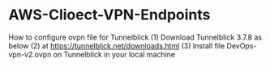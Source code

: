 # AWS-Clioect-VPN-Endpoints
How to configure ovpn file for Tunnelblick
(1) Download Tunnelblick 3.7.8 as below
(2) at https://tunnelblick.net/downloads.html
(3) Install file DevOps-vpn-v2.ovpn on Tunnelblick in your local machine
